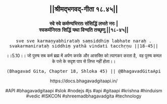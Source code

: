 <center><h2>||श्रीमद्‍भगवद्‍-गीता १८.४५||</h2>
<h3>स्वे स्वे कर्मण्यभिरतः संसिद्धिं लभते नरः |<br/>स्वकर्मनिरतः सिद्धिं यथा विन्दति तच्छृणु ||१८-४५||</h3>
<pre>sve sve karmaṇyabhirataḥ saṃsiddhiṃ labhate naraḥ .<br/>svakarmanirataḥ siddhiṃ yathā vindati tacchṛṇu ||18-45||</pre>
<p>।।5.10।। जो पुरुष सब कर्म ब्रह्म में अर्पण करके और आसक्ति को त्यागकर करता है,  वह पुरुष कमल के पत्ते के सदृश पाप से लिप्त नहीं होता।।</p>
<pre>(Bhagavad Gita, Chapter 18, Shloka 45) || @BhagavadGitaApi</pre><p>https://docs.bhagavadgitaapi.in/</p><p>#API #bhagavadgitaapi #slok #nodejs #js #api #gitaapi #krishna #hinduism #vedic #ISKCON #shreemadbhagavadgita #technology</p></center>